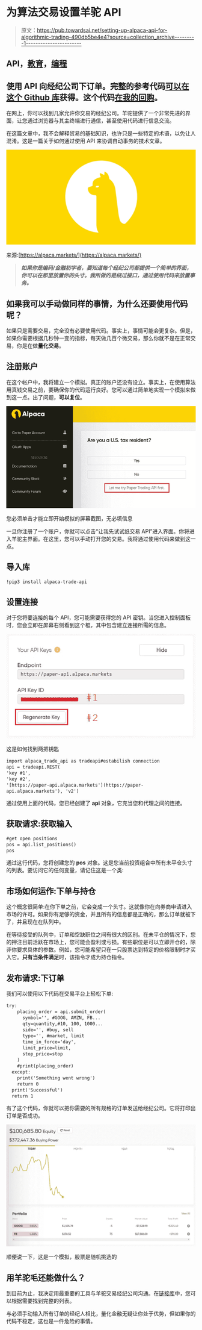 # 为算法交易设置羊驼 API

> 原文：<https://pub.towardsai.net/setting-up-alpaca-api-for-algorithmic-trading-490db5be4e4?source=collection_archive---------1----------------------->

## API，[教育](https://towardsai.net/p/category/education)，[编程](https://towardsai.net/p/category/programming)

## 使用 API 向经纪公司下订单。完整的参考代码[可以在这个 Github 库](https://github.com/alpacahq)获得。这个代码[在我的回购](https://github.com/arditoibryan/Projects/tree/master/20200722_Alpaca_API)。

在网上，你可以找到几家允许你交易的经纪公司。羊驼提供了一个非常先进的界面，让您通过浏览器与其主终端进行通信，甚至使用代码进行信息交流。

在这篇文章中，我不会解释贸易的基础知识，也许只是一些特定的术语，以免让人混淆。这是一篇关于如何通过使用 API 来协调自动事务的技术文章。

![](img/5ce8ea9e24f7c700ee9d4d520e55e14c.png)

来源:[https://alpaca.markets/](https://alpaca.markets/)

> ***如果你是编码/金融初学者，要知道每个经纪公司都提供一个简单的界面，你可以在那里放置你的头寸。我所做的是绕过接口，通过使用代码来放置事务。***

## 如果我可以手动做同样的事情，为什么还要使用代码呢？

如果只是需要交易，完全没有必要使用代码。事实上，事情可能会更复杂。但是，如果你需要根据几秒钟一变的指标，每天做几百个微交易，那么你就不是在正常交易，你是在做**量化交易**。

## 注册账户

在这个帐户中，我将建立一个模拟。真正的账户还没有设立。事实上，在使用算法用真钱交易之前，要确保你的代码运行良好。您可以通过简单地实现一个模拟来做到这一点。出了问题，**可以复位**。

![](img/5efa983da9a82c29a4106e1c7666b5c1.png)

您必须单击才能立即开始模拟的屏幕截图，无必填信息

一旦你注册了一个账户，你就可以点击“让我先试试纸交易 API”进入界面。你将进入羊驼主界面。在这里，您可以手动打开您的交易。我将通过使用代码来做到这一点。

## 导入库

```
!pip3 install alpaca-trade-api
```

## 设置连接

对于您将要连接的每个 API，您可能需要获得您的 API 密钥。当您进入控制面板时，您会立即在屏幕右侧看到这个框，其中包含建立连接所需的信息。

![](img/25d33b856cb78be680d4691fb3ed58c1.png)

这是如何找到两把钥匙

```
import alpaca_trade_api as tradeapi#estabilish connection
api = tradeapi.REST(
'key #1', 
'key #2', 
'[https://paper-api.alpaca.markets'](https://paper-api.alpaca.markets'), 'v2')
```

通过使用上面的代码，您已经创建了 **api** 对象，它充当您和代理之间的连接。

## 获取请求:获取输入

```
#get open positions
pos = api.list_positions()
pos
```

通过这行代码，您将创建您的 **pos** 对象。这是您当前投资组合中所有未平仓头寸的列表。要访问它的任何变量，请记住这是一个类:

## 市场如何运作:下单与持仓

这个概念很简单:在你下单之前，它会变成一个头寸。这就像你在向券商申请进入市场的许可。如果你有足够的资金，并且所有的信息都是正确的，那么订单就被下了，并且现在在队列中。

在等待接受的队列中，订单和空缺职位之间有很大的区别。在未平仓的情况下，您的押注目前活跃在市场上，您可能会盈利或亏损。有些职位是可以立即开仓的，除非你要求具体的参数。例如，您可能希望只在一只股票达到特定的价格限制时才买入它。**只有当条件满足**时，该指令才成为持仓指令。

## 发布请求:下订单

我们可以使用以下代码在交易平台上轻松下单:

```
try:
    placing_order = api.submit_order(
      symbol='', #GOOG, AMZN, FB...
      qty=quantity,#10, 100, 1000...
      side='', #buy, sell
      type='', #market, limit
      time_in_force='day',
      limit_price=limit,
      stop_price=stop
    )
    #print(placing_order)
  except:
    print('Something went wrong')
    return 0
  print('Successful')
  return 1
```

有了这个代码，你就可以把你需要的所有规格的订单发送给经纪公司。它将打印出订单是否成功。

![](img/5c55427122afc606c6210705f06d1cbb.png)

顺便说一下，这是一个模拟，股票是随机挑选的

## 用羊驼毛还能做什么？

到目前为止，我决定用最重要的工具与羊驼交易经纪公司沟通。在[链接库](https://github.com/alpacahq)中，您可以根据需要找到完整的列表。

与必须手动输入所有订单的经纪人相比，量化金融无疑让你处于优势，但如果你的代码不稳定，这也是一件危险的事情。